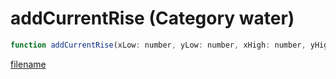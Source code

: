 # addCurrentRise (Category water)

```js
function addCurrentRise(xLow: number, yLow: number, xHigh: number, yHigh: number, height: number): int
```

[filename](addCurrentRise_m.md ':include')